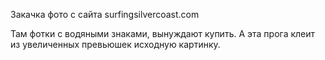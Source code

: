 Закачка фото с сайта surfingsilvercoast.com

Там фотки с водяными знаками, вынуждают купить. 
А эта прога клеит из увеличенных превьюшек исходную картинку.





